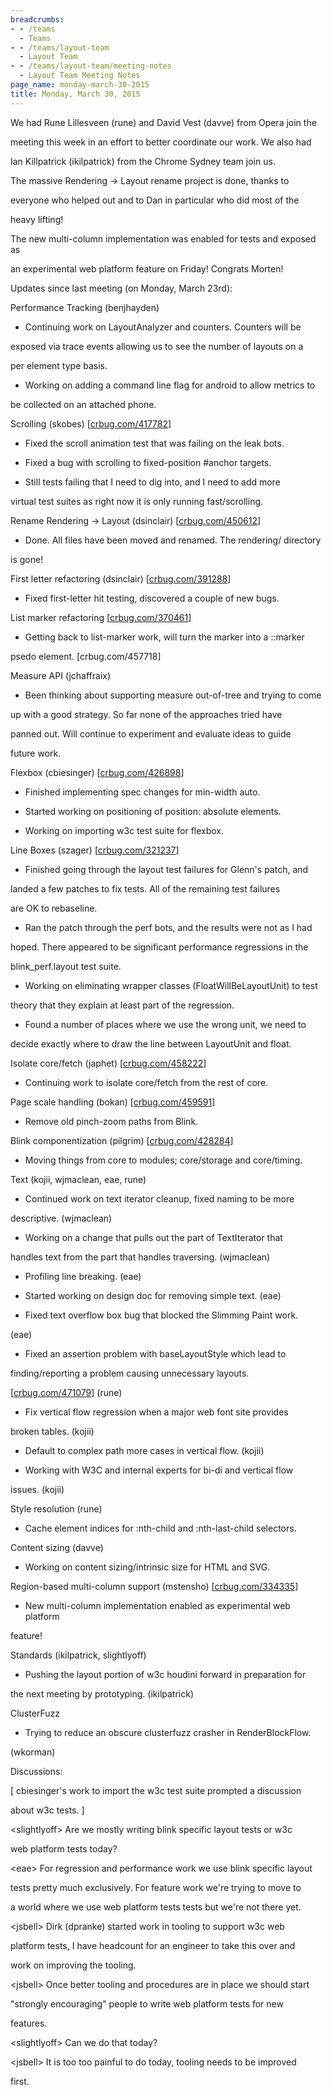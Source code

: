 ```yaml
---
breadcrumbs:
- - /teams
  - Teams
- - /teams/layout-team
  - Layout Team
- - /teams/layout-team/meeting-notes
  - Layout Team Meeting Notes
page_name: monday-march-30-2015
title: Monday, March 30, 2015
---
```


We had Rune Lillesveen (rune) and David Vest (davve) from Opera join the

meeting this week in an effort to better coordinate our work. We also had

Ian Killpatrick (ikilpatrick) from the Chrome Sydney team join us.

The massive Rendering -&gt; Layout rename project is done, thanks to

everyone who helped out and to Dan in particular who did most of the

heavy lifting!

The new multi-column implementation was enabled for tests and exposed as

an experimental web platform feature on Friday! Congrats Morten!

Updates since last meeting (on Monday, March 23rd):

Performance Tracking (benjhayden)

- Continuing work on LayoutAnalyzer and counters. Counters will be

exposed via trace events allowing us to see the number of layouts on a

per element type basis.

- Working on adding a command line flag for android to allow metrics to

be collected on an attached phone.

Scrolling (skobes) \[[crbug.com/417782](http://crbug.com/417782)\]

- Fixed the scroll animation test that was failing on the leak bots.

- Fixed a bug with scrolling to fixed-position #anchor targets.

- Still tests failing that I need to dig into, and I need to add more

virtual test suites as right now it is only running fast/scrolling.

Rename Rendering -&gt; Layout (dsinclair)
\[[crbug.com/450612](http://crbug.com/450612)\]

- Done. All files have been moved and renamed. The rendering/ directory

is gone!

First letter refactoring (dsinclair)
\[[crbug.com/391288](http://crbug.com/391288)\]

- Fixed first-letter hit testing, discovered a couple of new bugs.

List marker refactoring \[[crbug.com/370461](http://crbug.com/370461)\]

- Getting back to list-marker work, will turn the marker into a ::marker

psedo element. \[crbug.com/457718\]

Measure API (jchaffraix)

- Been thinking about supporting measure out-of-tree and trying to come

up with a good strategy. So far none of the approaches tried have

panned out. Will continue to experiment and evaluate ideas to guide

future work.

Flexbox (cbiesinger) \[[crbug.com/426898](http://crbug.com/426898)\]

- Finished implementing spec changes for min-width auto.

- Started working on positioning of position: absolute elements.

- Working on importing w3c test suite for flexbox.

Line Boxes (szager) \[[crbug.com/321237](http://crbug.com/321237)\]

- Finished going through the layout test failures for Glenn's patch, and

landed a few patches to fix tests. All of the remaining test failures

are OK to rebaseline.

- Ran the patch through the perf bots, and the results were not as I had

hoped. There appeared to be significant performance regressions in the

blink_perf.layout test suite.

- Working on eliminating wrapper classes (FloatWillBeLayoutUnit) to test

theory that they explain at least part of the regression.

- Found a number of places where we use the wrong unit, we need to

decide exactly where to draw the line between LayoutUnit and float.

Isolate core/fetch (japhet) \[[crbug.com/458222](http://crbug.com/458222)\]

- Continuing work to isolate core/fetch from the rest of core.

Page scale handling (bokan) \[[crbug.com/459591](http://crbug.com/459591)\]

- Remove old pinch-zoom paths from Blink.

Blink componentization (pilgrim) \[[crbug.com/428284](http://crbug.com/428284)\]

- Moving things from core to modules; core/storage and core/timing.

Text (kojii, wjmaclean, eae, rune)

- Continued work on text iterator cleanup, fixed naming to be more

descriptive. (wjmaclean)

- Working on a change that pulls out the part of TextIterator that

handles text from the part that handles traversing. (wjmaclean)

- Profiling line breaking. (eae)

- Started working on design doc for removing simple text. (eae)

- Fixed text overflow box bug that blocked the Slimming Paint work.

(eae)

- Fixed an assertion problem with baseLayoutStyle which lead to

finding/reporting a problem causing unnecessary layouts.

\[[crbug.com/471079](http://crbug.com/471079)\] (rune)

- Fix vertical flow regression when a major web font site provides

broken tables. (kojii)

- Default to complex path more cases in vertical flow. (kojii)

- Working with W3C and internal experts for bi-di and vertical flow

issues. (kojii)

Style resolution (rune)

- Cache element indices for :nth-child and :nth-last-child selectors.

Content sizing (davve)

- Working on content sizing/intrinsic size for HTML and SVG.

Region-based multi-column support (mstensho)
\[[crbug.com/334335](http://crbug.com/334335)\]

- New multi-column implementation enabled as experimental web platform

feature!

Standards (ikilpatrick, slightlyoff)

- Pushing the layout portion of w3c houdini forward in preparation for

the next meeting by prototyping. (ikilpatrick)

ClusterFuzz

- Trying to reduce an obscure clusterfuzz crasher in RenderBlockFlow.

(wkorman)

Discussions:

\[ cbiesinger's work to import the w3c test suite prompted a discussion

about w3c tests. \]

&lt;slightlyoff&gt; Are we mostly writing blink specific layout tests or w3c

web platform tests today?

&lt;eae&gt; For regression and performance work we use blink specific layout

tests pretty much exclusively. For feature work we're trying to move to

a world where we use web platform tests tests but we're not there yet.

&lt;jsbell&gt; Dirk (dpranke) started work in tooling to support w3c web

platform tests, I have headcount for an engineer to take this over and

work on improving the tooling.

&lt;jsbell&gt; Once better tooling and procedures are in place we should start

"strongly encouraging" people to write web platform tests for new

features.

&lt;slightlyoff&gt; Can we do that today?

&lt;jsbell&gt; It is too too painful to do today, tooling needs to be improved

first.
